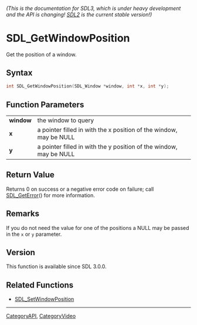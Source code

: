 ###### (This is the documentation for SDL3, which is under heavy development and the API is changing! [SDL2](https://wiki.libsdl.org/SDL2/) is the current stable version!)
# SDL_GetWindowPosition

Get the position of a window.

## Syntax

```c
int SDL_GetWindowPosition(SDL_Window *window, int *x, int *y);

```

## Function Parameters

|                |                                                                    |
| -------------- | ------------------------------------------------------------------ |
| **window**     | the window to query                                                |
| **x**          | a pointer filled in with the x position of the window, may be NULL |
| **y**          | a pointer filled in with the y position of the window, may be NULL |

## Return Value

Returns 0 on success or a negative error code on failure; call
[SDL_GetError](SDL_GetError)() for more information.

## Remarks

If you do not need the value for one of the positions a NULL may be passed
in the `x` or `y` parameter.

## Version

This function is available since SDL 3.0.0.

## Related Functions

* [SDL_SetWindowPosition](SDL_SetWindowPosition)

----
[CategoryAPI](CategoryAPI), [CategoryVideo](CategoryVideo)


